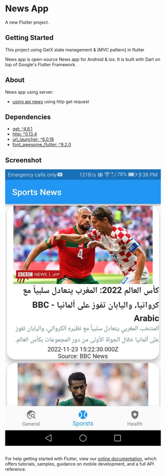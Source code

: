 # News App

A new Flutter project.

## Getting Started

This project using GetX state management & [MVC pattern] in flutter 

News app is open-source News app for Android & ios. It is built with Dart on top of Google's Flutter Framework.

## About
News app using server:  
- [using api news](https://newsapi.org/)
using http get request  

## Dependencies 
- [get: ^4.6.1](https://pub.dev/packages/get)
- [http: ^0.13.4](https://pub.dev/packages/http)
- [url_launcher: ^6.0.18](https://pub.dev/packages/url_launcher)
- [font_awesome_flutter: ^9.2.0](https://pub.dev/packages/font_awesome_flutter)

## Screenshot 
![Screenshot](screenshot.jpg)
## 
For help getting started with Flutter, view our
[online documentation](https://flutter.dev/docs), which offers tutorials,
samples, guidance on mobile development, and a full API reference.
